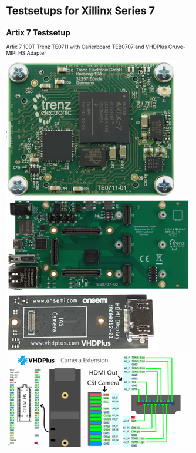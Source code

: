 # Testsetups for Xillinx Series 7

## Artix 7 Testsetup

 Artix 7 100T Trenz TE0711 with Carierboard TEB0707 and VHDPlus Cruve-MIPI HS Adapter
 
 
<img src="/images/TE0711.png">

<img src="/images/TEB0707.jpg" >

<img src="/images/CruviMipi.png">

<img src="/images/CruviCam.png">
